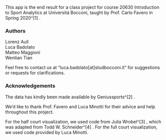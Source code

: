 
This app is the end result for a class project for course 20630 Introduction to Sport Analytics at Universitá Bocconi, taught by Prof. Carlo Favero in Spring 2020^[1] . 

### Authors
Lorenz Aull  
Luca Badolato  
Matteo Maggioni  
Wentian Tian  

Feel free to contact us at “luca.badolato[at]studbocconi.it” for suggestions or requests for clarifications. 

### Acknowledgements
The data has kindly been made available by Geniussports^[2] . 

We’d like to thank Prof. Favero and Luca Minotti for their advice and help throughout this project. 

For the half court visualization, we used code from Julia Wrobel^[3] , which was adapted from Todd W. Schneider^[4] . For the full court visualization, we used code provided by Luca Minotti. 
